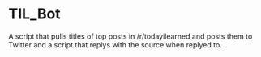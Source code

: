 # TIL_Bot

A script that pulls titles of top posts in /r/todayilearned and posts them to Twitter and a script that replys with the source when replyed to.
